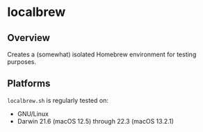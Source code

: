 <!-- vim: set ft=markdown ts=4 sw=4 tw=0 expandtab colorcolumn=80 :         -->
<!-- SPDX-License-Identifier: 0BSD                                          -->
<!--                                                                        -->
<!-- Copyright (c) 2022 Jeffrey H. Johnson ❬trnsz@pobox.com❭                -->
<!--                                                                        -->
<!-- Permission to use, copy, modify, and/or distribute this software for   -->
<!-- any purpose with or without fee is hereby granted.                     -->
<!--                                                                        -->
<!-- THE SOFTWARE IS PROVIDED "AS IS" AND THE AUTHOR DISCLAIMS ALL          -->
<!-- WARRANTIES WITH REGARD TO THIS SOFTWARE INCLUDING ALL IMPLIED          -->
<!-- WARRANTIES OF MERCHANTABILITY AND FITNESS.  IN NO EVENT SHALL THE      -->
<!-- AUTHOR BE LIABLE FOR ANY SPECIAL, DIRECT, INDIRECT, OR CONSEQUENTIAL   -->
<!-- DAMAGES OR ANY DAMAGES WHATSOEVER RESULTING FROM LOSS OF USE, DATA OR  -->
<!-- PROFITS, WHETHER IN AN ACTION OF CONTRACT, NEGLIGENCE OR OTHER         -->
<!-- TORTIOUS ACTION, ARISING OUT OF OR IN CONNECTION WITH THE USE OR       -->
<!-- PERFORMANCE OF THIS SOFTWARE.                                          -->
<!--                                                                        -->
# localbrew

## Overview

Creates a (somewhat) isolated Homebrew environment for testing purposes.

## Platforms

`localbrew.sh` is regularly tested on:
* GNU/Linux
* Darwin 21.6 (macOS 12.5) through 22.3 (macOS 13.2.1)
